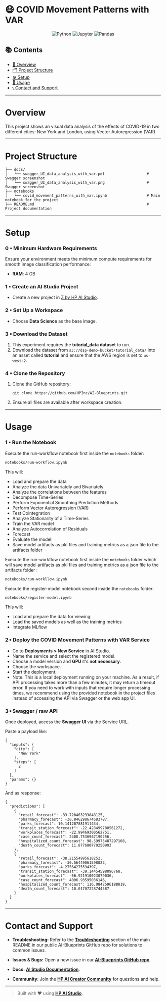 # 😷 COVID Movement Patterns with VAR

<div align="center">

![Python](https://img.shields.io/badge/Python-3.10+-blue.svg?logo=python)
![Jupyter](https://img.shields.io/badge/Jupyter-supported-orange.svg?logo=jupyter)
![Pandas](https://img.shields.io/badge/Pandas-used-150458.svg?logo=pandas)

</div>

## 📚 Contents

- [🧠 Overview](#overview)
- [🗂 Project Structure](#project-structure)
- [⚙️ Setup](#setup)
- [🚀 Usage](#usage)
- [📞 Contact and Support](#contact-and-support)
---

# Overview

This project shows an visual data analysis of the effects of COVID-19 in two different cities: New York and London, using Vector Autoregression (VAR)

---

# Project Structure

```
├── docs/
│   └── swagger_UI_data_analysis_with_var.pdf                   # Swagger screenshot
│   └── swagger_UI_data_analysis_with_var.png                   # Swagger screenshot
├── notebooks
│   └── covid_movement_patterns_with_var.ipynb                  # Main notebook for the project              
├── README.md                                                   # Project documentation
```

---

# Setup

### 0 ▪ Minimum Hardware Requirements

Ensure your environment meets the minimum compute requirements for smooth image classification performance:

- **RAM**: 4 GB  

### 1 ▪ Create an AI Studio Project

- Create a new project in [Z by HP AI Studio](https://zdocs.datascience.hp.com/docs/aistudio/overview).

### 2 ▪ Set Up a Workspace

- Choose **Data Science** as the base image.

### 3 ▪ Download the Dataset
1. This experiment requires the **tutorial_data dataset** to run.
2. Download the dataset from `s3://dsp-demo-bucket/tutorial_data/` into an asset called **tutorial** and ensure that the AWS region is set to ```us-west-2```.

### 4 ▪ Clone the Repository

1. Clone the GitHub repository:  
   ```
   git clone https://github.com/HPInc/AI-Blueprints.git
   ```

2. Ensure all files are available after workspace creation.

---

# Usage

### 1 ▪ Run the Notebook


Execute the run-workflow notebook first inside the `notebooks` folder:

```bash
notebooks/run-workflow.ipynb
```

This will:

- Load and prepare the data
- Analyze the data Univariately and Bivariately
- Analyze the correlations between the features
- Decompose Time-Series
- Perform Exponential Smoothing Prediction Methods
- Perform Vector Autoregression (VAR)
- Test Cointegration
- Analyze Stationarity of a Time-Series
- Train the VAR model
- Analyze Autocorrelation of Residuals
- Forecast
- Evaluate the model
- Save model artifacts as pkl files and training metrics as a json file to the artifacts folder


Execute the run-workflow notebook first inside the `notebooks` folder which will save model artifacts as pkl files and training metrics as a json file to the artifacts folder :

```bash
notebooks/run-workllow.ipynb
```

Execute the register-model notebook second inside the `notebooks` folder:

```bash
notebooks/register-model.ipynb
```

This will:

- Load and prepare the data for viewing
- Load the saved models as well as the training metrics
- Integrate MLflow


### 2 ▪ Deploy the COVID Movement Patterns with VAR Service

- Go to **Deployments > New Service** in AI Studio.
- Name the service and select the registered model.
- Choose a model version and **GPU** it's **not necessary**.
- Choose the workspace.
- Start the deployment.
- Note: This is a local deployment running on your machine. As a result, if API processing takes more than a few minutes, it may return a timeout error. If you need to work with inputs that require longer processing times, we recommend using the provided notebook in the project files instead of accessing the API via Swagger or the web app UI.

### 3 ▪ Swagger / raw API

Once deployed, access the **Swagger UI** via the Service URL.

Paste a payload like:

```
{
  "inputs": {
    "city": [
      "New York"
    ],
    "steps": [
      2
    ]
  },
  "params": {}
}
```

And as response:

```
{
  "predictions": [
    {
      "retail_forecast": -33.728463233848125,
      "pharmacy_forecast": -30.846298674683787,
      "parks_forecast": 10.141207881911434,
      "transit_station_forecast": -22.428499788561272,
      "workplaces_forecast": -22.99469300562751,
      "case_count_forecast": 2408.7536947190256,
      "hospitalized_count_forecast": 98.59975487297108,
      "death_count_forecast": 11.877680770250993
    },
    {
      "retail_forecast": -38.21554995618252,
      "pharmacy_forecast": -30.56449061598022,
      "parks_forecast": -4.27564275594397,
      "transit_station_forecast": -39.14454598096768,
      "workplaces_forecast": -56.921910023079036,
      "case_count_forecast": 4896.93595036146,
      "hospitalized_count_forecast": 116.0842596188819,
      "death_count_forecast": 10.01707228744587
    }
  ]
}
```

---

# Contact and Support

- **Troubleshooting:** Refer to the [**Troubleshooting**](https://github.com/HPInc/AI-Blueprints/tree/main?tab=readme-ov-file#troubleshooting) section of the main README in our public AI-Blueprints GitHub repo for solutions to common issues.

- **Issues & Bugs:** Open a new issue in our [**AI-Blueprints GitHub repo**](https://github.com/HPInc/AI-Blueprints).

- **Docs:** [**AI Studio Documentation**](https://zdocs.datascience.hp.com/docs/aistudio/overview).

- **Community:** Join the [**HP AI Creator Community**](https://community.datascience.hp.com/) for questions and help.

---

> Built with ❤️ using [**HP AI Studio**](https://hp.com/ai-studio).
